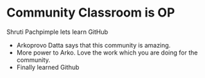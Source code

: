 # Community Classroom is OP
Shruti Pachpimple
lets learn GitHub
- Arkoprovo Datta says that this community is amazing.
- More power to Arko. Love the work which you are doing for the community.
- Finally learned Github
